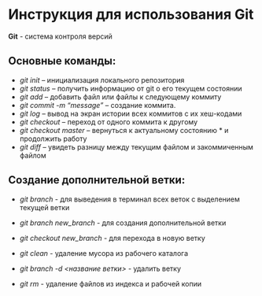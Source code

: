 # Инструкция для использования Git

**Git** - система контроля версий

## Основные команды:
* *git init* – инициализация локального репозитория
* *git status* – получить информацию от git о его текущем состоянии
* *git add* – добавить файл или файлы к следующему коммиту
* *git commit -m “message”* – создание коммита.
* *git log* – вывод на экран истории всех коммитов с их хеш-кодами
* *git checkout* – переход от одного коммита к другому
* *git checkout master* – вернуться к актуальному состоянию * и продолжить работу
* *git diff* – увидеть разницу между текущим файлом и закоммиченным файлом

## Создание дополнительной ветки:

* *git branch* - для выведения в терминал всех веток с выделением текущей ветки
* *git branch new_branch* - для создания дополнительной ветки
* *git checkout new_branch* - для перехода в новую ветку

* *git clean* - удаление мусора из рабочего каталога
* *git branch -d <название ветки>* - удалить ветку

* *git rm* - удаление файлов из индекса и рабочей копии
